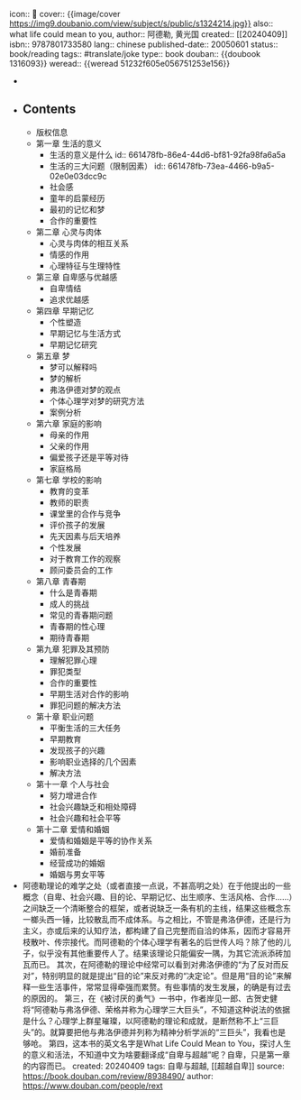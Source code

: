 icon:: 📖
cover:: {{image/cover https://img9.doubanio.com/view/subject/s/public/s1324214.jpg}}
also:: what life could mean to you,
author:: 阿德勒, 黄光国
created:: [[20240409]]
isbn:: 9787801733580
lang:: chinese
published-date:: 20050601
status:: book/reading
tags:: #translate/joke
type:: book
douban:: {{doubook 1316093}}
weread:: {{weread 51232f605e056751253e156}}

-
- ## Contents
  - 版权信息
  - 第一章 生活的意义
    - 生活的意义是什么
      id:: 661478fb-86e4-44d6-bf81-92fa98fa6a5a
    - 生活的三大问题（限制因素）
      id:: 661478fb-73ea-4466-b9a5-02e0e03dcc9c
    - 社会感
    - 童年的启蒙经历
    - 最初的记忆和梦
    - 合作的重要性
  - 第二章 心灵与肉体
    - 心灵与肉体的相互关系
    - 情感的作用
    - 心理特征与生理特性
  - 第三章 自卑感与优越感
    - 自卑情结
    - 追求优越感
  - 第四章 早期记忆
    - 个性塑造
    - 早期记忆与生活方式
    - 早期记忆研究
  - 第五章 梦
    - 梦可以解释吗
    - 梦的解析
    - 弗洛伊德对梦的观点
    - 个体心理学对梦的研究方法
    - 案例分析
  - 第六章 家庭的影响
    - 母亲的作用
    - 父亲的作用
    - 偏爱孩子还是平等对待
    - 家庭格局
  - 第七章 学校的影响
    - 教育的变革
    - 教师的职责
    - 课堂里的合作与竞争
    - 评价孩子的发展
    - 先天因素与后天培养
    - 个性发展
    - 对于教育工作的观察
    - 顾问委员会的工作
  - 第八章 青春期
    - 什么是青春期
    - 成人的挑战
    - 常见的青春期问题
    - 青春期的性心理
    - 期待青春期
  - 第九章 犯罪及其预防
    - 理解犯罪心理
    - 罪犯类型
    - 合作的重要性
    - 早期生活对合作的影响
    - 罪犯问题的解决方法
  - 第十章 职业问题
    - 平衡生活的三大任务
    - 早期教育
    - 发现孩子的兴趣
    - 影响职业选择的几个因素
    - 解决方法
  - 第十一章 个人与社会
    - 努力增进合作
    - 社会兴趣缺乏和相处障碍
    - 社会兴趣和社会平等
  - 第十二章 爱情和婚姻
    - 爱情和婚姻是平等的协作关系
    - 婚前准备
    - 经营成功的婚姻
    - 婚姻与男女平等
- 阿德勒理论的难学之处（或者直接一点说，不甚高明之处）在于他提出的一些概念（自卑、社会兴趣、目的论、早期记忆、出生顺序、生活风格、合作……）之间缺乏一个清晰整合的框架，或者说缺乏一条有机的主线，结果这些概念东一榔头西一锤，比较散乱而不成体系。与之相比，不管是弗洛伊德，还是行为主义，亦或后来的认知疗法，都构建了自己完整而自洽的体系，因而才容易开枝散叶、传宗接代。而阿德勒的个体心理学有著名的后世传人吗？除了他的儿子，似乎没有其他重要传人了。结果该理论只能偏安一隅，为其它流派添砖加瓦而已。
  其次，在阿德勒的理论中经常可以看到对弗洛伊德的“为了反对而反对”，特别明显的就是提出“目的论”来反对弗的“决定论”。但是用“目的论”来解释一些生活事件，常常显得牵强而累赘。有些事情的发生发展，的确是有过去的原因的。
  第三，在《被讨厌的勇气》一书中，作者岸见一郎、古贺史健将“阿德勒与弗洛伊德、荣格并称为心理学三大巨头”，不知道这种说法的依据是什么？心理学上群星璀璨，以阿德勒的理论和成就，是断然称不上“三巨头”的。就算要把他与弗洛伊德并列称为精神分析学派的“三巨头”，我看也是够呛。
  第四，这本书的英文名字是What Life Could Mean to You，探讨人生的意义和活法，不知道中文为啥要翻译成“自卑与超越”呢？自卑，只是第一章的内容而已。
  created: 20240409
  tags: 自卑与超越, [[超越自卑]]
  source: https://book.douban.com/review/8938490/
  author: https://www.douban.com/people/rext